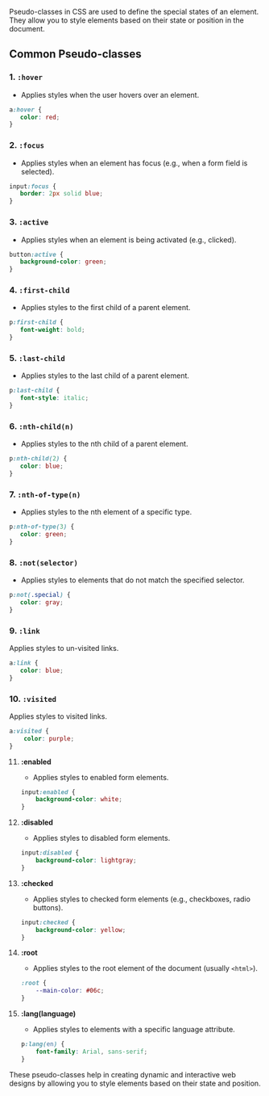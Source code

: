 Pseudo-classes in CSS are used to define the special states of an element. They allow you to style elements based on their state or position in the document.

## Common Pseudo-classes

### 1. `:hover`
- Applies styles when the user hovers over an element.
```css
a:hover {
   color: red;
}
```

### 2. `:focus`
- Applies styles when an element has focus (e.g., when a form field is selected).
```css
input:focus {
   border: 2px solid blue;
}
```

### 3. `:active`
- Applies styles when an element is being activated (e.g., clicked).
```css
button:active {
   background-color: green;
}
```

### 4. `:first-child`
- Applies styles to the first child of a parent element.
```css
p:first-child {
   font-weight: bold;
}
```

### 5. `:last-child`
- Applies styles to the last child of a parent element.
```css
p:last-child {
   font-style: italic;
}
```

### 6. `:nth-child(n)`
- Applies styles to the nth child of a parent element.
```css
p:nth-child(2) {
   color: blue;
}
```

### 7. `:nth-of-type(n)`
- Applies styles to the nth element of a specific type.
```css
p:nth-of-type(3) {
   color: green;
}
```

### 8. `:not(selector)`
- Applies styles to elements that do not match the specified selector.
```css
p:not(.special) {
   color: gray;
}
```

### 9. `:link`
Applies styles to un-visited links.
```css
a:link {
   color: blue;
}
```

### 10. `:visited`
Applies styles to visited links.
```css
a:visited {
	color: purple;
}
```

11. **:enabled**
    - Applies styles to enabled form elements.
    ```css
    input:enabled {
        background-color: white;
    }
    ```

12. **:disabled**
    - Applies styles to disabled form elements.
    ```css
    input:disabled {
        background-color: lightgray;
    }
    ```

13. **:checked**
    - Applies styles to checked form elements (e.g., checkboxes, radio buttons).
    ```css
    input:checked {
        background-color: yellow;
    }
    ```

14. **:root**
    - Applies styles to the root element of the document (usually `<html>`).
    ```css
    :root {
        --main-color: #06c;
    }
    ```

15. **:lang(language)**
    - Applies styles to elements with a specific language attribute.
    ```css
    p:lang(en) {
        font-family: Arial, sans-serif;
    }
    ```

These pseudo-classes help in creating dynamic and interactive web designs by allowing you to style elements based on their state and position.